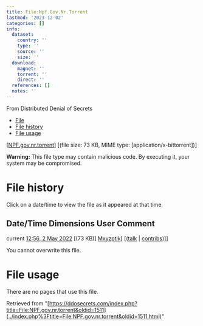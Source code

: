 ```yaml
---
title: File:Npf.Gov.Nr.Torrent
lastmod: '2023-12-02'
categories: []
info:
  dataset:
    country: ''
    type: ''
    source: ''
    size: ''
  download:
    magnet: ''
    torrent: ''
    direct: ''
  references: []
  notes: ''
---
```




From Distributed Denial of Secrets

- [File](./File:NPF.gov.nr.torrent.html#file)
- [File history](./File:NPF.gov.nr.torrent.html#filehistory)
- [File usage](./File:NPF.gov.nr.torrent.html#filelinks)

[[NPF.gov.nr.torrent](../images/a/a2/NPF.gov.nr.torrent "NPF.gov.nr.torrent")]
‎[(file size: 73 KB, MIME type:
[application/x-bittorrent])]

**Warning:** This file type may contain malicious code. By executing it,
your system may be compromised.

# File history

Click on a date/time to view the file as it appeared at that time.

Date/Time Dimensions User Comment
---
current [12:56, 2 May 2022](../images/a/a2/NPF.gov.nr.torrent) [(73 KB)] [Mxyzptlk](../index.php%3Ftitle=User:Mxyzptlk&action=edit&redlink=1.html "User:Mxyzptlk (page does not exist)")[ [([talk](../index.php%3Ftitle=User_talk:Mxyzptlk&action=edit&redlink=1.html "User talk:Mxyzptlk (page does not exist)") | [contribs](./Special:Contributions/Mxyzptlk.html "Special:Contributions/Mxyzptlk"))]]

You cannot overwrite this file.

# File usage

There are no pages that use this file.

Retrieved from
"[https://ddosecrets.com/index.php?title=File:NPF.gov.nr.torrent&oldid=1511](../index.php%3Ftitle=File:NPF.gov.nr.torrent&oldid=1511.html)"

